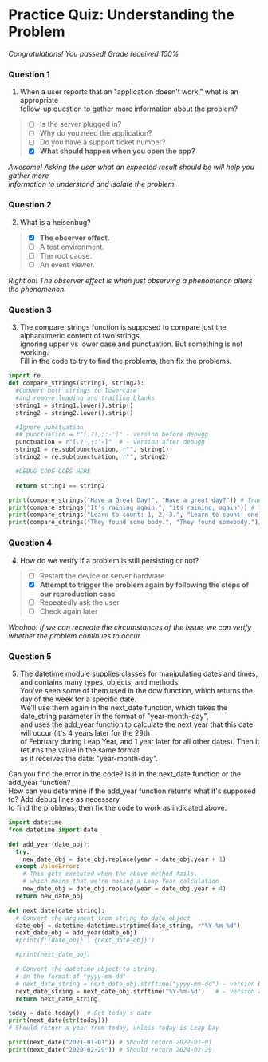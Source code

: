 # Practice Quiz:  Understanding the Problem

*Congratulations! You passed! Grade received 100%*

### Question 1

1. When a user reports that an "application doesn't work," what is an appropriate\
 follow-up question to gather more information about the problem?

> - [ ] Is the server plugged in?
> - [ ] Why do you need the application?
> - [ ] Do you have a support ticket number?
> - [x] **What should happen when you open the app?**

*Awesome! Asking the user what an expected result should be will help you gather more*\
*information to understand and isolate the problem.*

### Question 2

2. What is a heisenbug?

> - [x] **The observer effect.**
> - [ ] A test environment.
> - [ ] The root cause.
> - [ ] An event viewer. 

*Right on! The observer effect is when just observing a phenomenon alters the phenomenon.*

### Question 3

3. The compare_strings function is supposed to compare just the alphanumeric content of two strings,\
ignoring upper vs lower case and punctuation. But something is not working.\
Fill in the code to try to find the problems, then fix the problems.

```Python
import re
def compare_strings(string1, string2):
  #Convert both strings to lowercase 
  #and remove leading and trailing blanks
  string1 = string1.lower().strip()
  string2 = string2.lower().strip()

  #Ignore punctuation
  ## punctuation = r"[.?!,;:-']" - version before debugg
  punctuation = r"[.?!,;:'-]"  # - version after debugg
  string1 = re.sub(punctuation, r"", string1)
  string2 = re.sub(punctuation, r"", string2)

  #DEBUG CODE GOES HERE

  return string1 == string2

print(compare_strings("Have a Great Day!", "Have a great day?")) # True
print(compare_strings("It's raining again.", "its raining, again")) # True
print(compare_strings("Learn to count: 1, 2, 3.", "Learn to count: one, two, three.")) # False
print(compare_strings("They found some body.", "They found somebody.")) # False
```

### Question 4

4. How do we verify if a problem is still persisting or not?

> - [ ] Restart the device or server hardware
> - [x] **Attempt to trigger the problem again by following the steps of our reproduction case**
> - [ ] Repeatedly ask the user
> - [ ] Check again later

*Woohoo! If we can recreate the circumstances of the issue, we can verify whether the problem continues to occur.*

### Question 5

5. The datetime module supplies classes for manipulating dates and times, and contains many types, objects, and methods.\
You've seen some of them used in the dow function, which returns the day of the week for a specific date.\
We'll use them again in the next_date function, which takes the date_string parameter in the format of "year-month-day",\
and uses the add_year function to calculate the next year that this date will occur (it's 4 years later for the 29th\
of February during Leap Year, and 1 year later for all other dates). Then it returns the value in the same format\
as it receives the date: "year-month-day".

Can you find the error in the code? Is it in the next_date function or the add_year function?\
How can you determine if the add_year function returns what it's supposed to? Add debug lines as necessary\
to find the problems, then fix the code to work as indicated above.

```Python
import datetime
from datetime import date

def add_year(date_obj):
  try:
    new_date_obj = date_obj.replace(year = date_obj.year + 1)
  except ValueError:
    # This gets executed when the above method fails, 
    # which means that we're making a Leap Year calculation
    new_date_obj = date_obj.replace(year = date_obj.year + 4)
  return new_date_obj

def next_date(date_string):
  # Convert the argument from string to date object
  date_obj = datetime.datetime.strptime(date_string, r"%Y-%m-%d")
  next_date_obj = add_year(date_obj)
  #print(f'{date_obj} | {next_date_obj}')

  #print(next_date_obj)

  # Convert the datetime object to string, 
  # in the format of "yyyy-mm-dd"
  # next_date_string = next_date_obj.strftime("yyyy-mm-dd") - version before debugg
  next_date_string = next_date_obj.strftime("%Y-%m-%d")   # - version after debugg
  return next_date_string

today = date.today()  # Get today's date
print(next_date(str(today))) 
# Should return a year from today, unless today is Leap Day

print(next_date("2021-01-01")) # Should return 2022-01-01
print(next_date("2020-02-29")) # Should return 2024-02-29
```